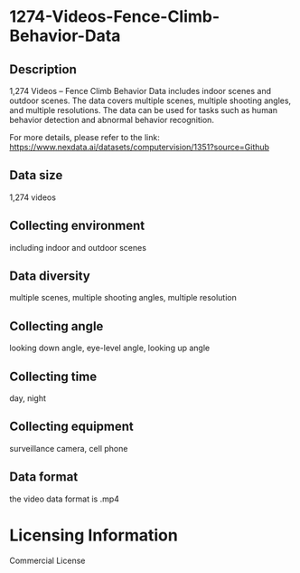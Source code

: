 # 1274-Videos-Fence-Climb-Behavior-Data

## Description
1,274 Videos – Fence Climb Behavior Data includes indoor scenes and outdoor scenes. The data covers multiple scenes, multiple shooting angles, and multiple resolutions. The data can be used for tasks such as human behavior detection and abnormal behavior recognition.

For more details, please refer to the link: https://www.nexdata.ai/datasets/computervision/1351?source=Github


## Data size
1,274 videos
## Collecting environment
including indoor and outdoor scenes
## Data diversity
multiple scenes, multiple shooting angles, multiple resolution
## Collecting angle
looking down angle, eye-level angle, looking up angle
## Collecting time
day, night
## Collecting equipment
surveillance camera, cell phone
## Data format
the video data format is .mp4
# Licensing Information
Commercial License
